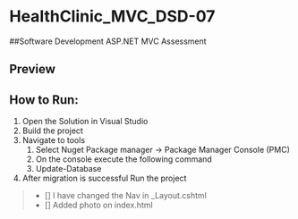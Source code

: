 # HealthClinic_MVC_DSD-07
##Software Development ASP.NET MVC Assessment

## Preview


## **How to Run:**

1. Open the Solution in Visual Studio
1. Build the project
1. Navigate to tools
    1. Select Nuget Package manager -> Package Manager Console (PMC)
    1. On the console execute the following command 
    1. Update-Database
1. After migration is successful Run the project

> - [] I have changed the Nav in _Layout.cshtml
> - [] Added photo on index.html




